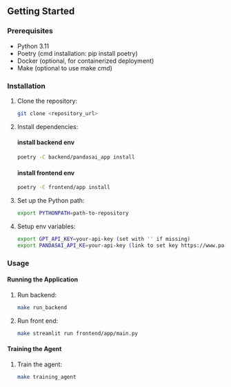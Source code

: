 ## Getting Started

### Prerequisites

- Python 3.11
- Poetry (cmd installation: pip install poetry)
- Docker (optional, for containerized deployment)
- Make (optional to use make cmd)

### Installation

1. Clone the repository:

   ```sh
   git clone <repository_url>
   ```

2. Install dependencies:
   
   #### install backend env
   ```sh
   poetry -C backend/pandasai_app install
   ```
   
   #### install frontend env
   ```sh
   poetry -C frontend/app install
   ```

3. Set up the Python path:

   ```sh
   export PYTHONPATH=path-to-repository
   ```

4. Setup env variables:
   ```sh
   export GPT_API_KEY=your-api-key (set with '' if missing)
   export PANDASAI_API_KE=your-api-key (link to set key https://www.pandabi.ai/auth/sign-in)
   ```
   
### Usage

#### Running the Application

1. Run backend:

   ```sh
   make run_backend
   ```

2. Run front end:

   ```sh
   make streamlit run frontend/app/main.py
   ```

#### Training the Agent

1. Train the agent:

   ```sh
   make training_agent
   ```